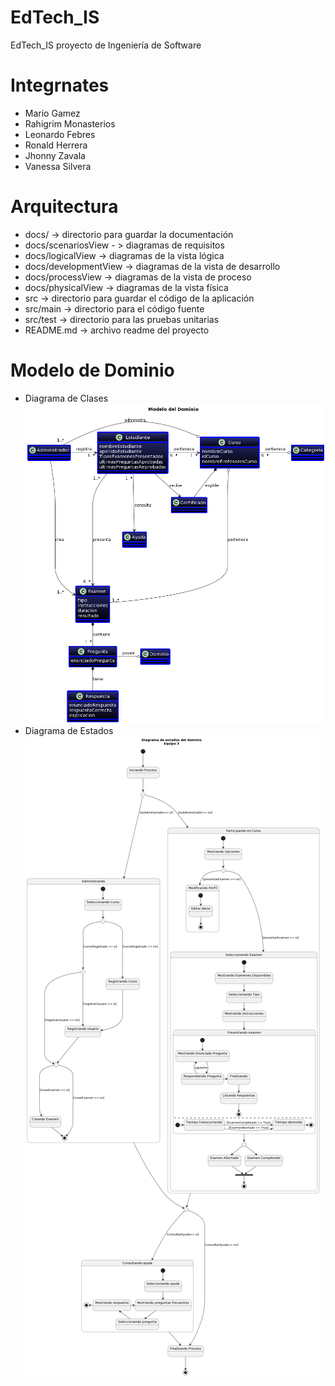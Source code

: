 # EdTech_IS
EdTech_IS proyecto de Ingeniería de Software

# Integrnates

* Mario Gamez
* Rahigrim Monasterios
* Leonardo Febres
* Ronald Herrera
* Jhonny Zavala
* Vanessa Silvera

# Arquitectura 

* docs/ -> directorio para guardar la documentación
* docs/scenariosView - > diagramas de requisitos
*  docs/logicalView -> diagramas de la vista lógica
* docs/developmentView -> diagramas de la vista de desarrollo
* docs/processView -> diagramas de la vista de proceso
* docs/physicalView -> diagramas de la vista física
* src -> directorio para guardar el código de la aplicación
* src/main -> directorio para el código fuente
* src/test -> directorio para las pruebas unitarias
* README.md -> archivo readme del proyecto


# Modelo de Dominio
* Diagrama de Clases
![alt "Modelo de clases"](https://github.com/febres35/EdTech_IS/blob/main/docs/scenariosView/diagramaClasesDominio/Diagrama%20de%20clases.png)
* Diagrama de Estados
![alt "Modelo de clases"](https://github.com/febres35/EdTech_IS/blob/main/docs/scenariosView/diagramaEstados/Diagrama%20de%20Estado.png)

